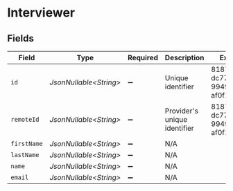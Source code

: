 # Interviewer


## Fields

| Field                                | Type                                 | Required                             | Description                          | Example                              |
| ------------------------------------ | ------------------------------------ | ------------------------------------ | ------------------------------------ | ------------------------------------ |
| `id`                                 | *JsonNullable\<String>*              | :heavy_minus_sign:                   | Unique identifier                    | 8187e5da-dc77-475e-9949-af0f1fa4e4e3 |
| `remoteId`                           | *JsonNullable\<String>*              | :heavy_minus_sign:                   | Provider's unique identifier         | 8187e5da-dc77-475e-9949-af0f1fa4e4e3 |
| `firstName`                          | *JsonNullable\<String>*              | :heavy_minus_sign:                   | N/A                                  |                                      |
| `lastName`                           | *JsonNullable\<String>*              | :heavy_minus_sign:                   | N/A                                  |                                      |
| `name`                               | *JsonNullable\<String>*              | :heavy_minus_sign:                   | N/A                                  |                                      |
| `email`                              | *JsonNullable\<String>*              | :heavy_minus_sign:                   | N/A                                  |                                      |